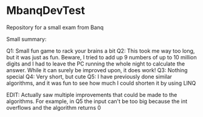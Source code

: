 # MbanqDevTest
Repository for a small exam from Banq

Small summary:

Q1: Small fun game to rack your brains a bit
Q2: This took me way too long, but it was just as fun. Beware, I tried to add up 9 numbers of up to 10 million digits and 
    I had to leave the PC running the whole night to calculate the answer. While it can surely be improved upon, it does work!
    Q3: Nothing special
Q4: Very short, but cute
Q5: I have previously done similar algorithms, and it was fun to see how much I could shorten it by using LINQ

EDIT: Actually saw multiple improvements that could be made to the algorithms. For example, in Q5 the input can't be too big 
    because the int overflows and the algorithm returns 0
